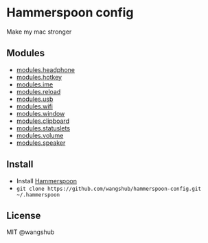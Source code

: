 # Hammerspoon config

Make my mac stronger

## Modules

- [modules.headphone](modules/headphone.lua)
- [modules.hotkey](modules/hotkey.lua)
- [modules.ime](modules/ime.lua)
- [modules.reload](modules/reload.lua)
- [modules.usb](modules/usb.lua)
- [modules.wifi](modules/wifi.lua)
- [modules.window](modules/window.lua)
- [modules.clipboard](modules/clipboard.lua)
- [modules.statuslets](modules/statuslets.lua)
- [modules.volume](modules/volume.lua)
- [modules.speaker](modules/speaker.lua)

## Install

- Install [Hammerspoon](https://www.hammerspoon.org/)
- `git clone https://github.com/wangshub/hammerspoon-config.git ~/.hammerspoon`

## License

MIT @wangshub